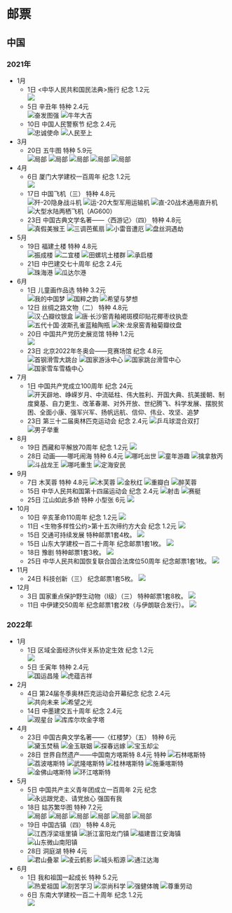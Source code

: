 #  邮票
## 中国
### 2021年
+ 1月
    + 1日 <中华人民共和国民法典>施行 纪念 1.2元  
    ![](2021/2021-2-225x300.jpg)
    + 5日 辛丑年 特种 2.4元  
    ![奋发图强](2021/2021-1-1-148x150.jpg)
    ![牛年大吉](2021/2021-1-2-150x150.jpg)
    + 10日 中国人民警察节 纪念 2.4元  
    ![忠诚使命](2021/2021-3-1-300x225.jpg)
    ![人民至上](2021/2021-3-2-300x224.jpg)
+ 3月
    + 20日 五牛图 特种 5.9元  
    ![局部](2021/2021-4-1-150x133.jpg)
    ![局部](2021/2021-4-2-150x120.jpg)
    ![局部](2021/2021-4-3-105x150.jpg)
    ![局部](2021/2021-4-4-147x150.jpg)
    ![局部](2021/2021-4-5-150x143.jpg)
+ 4月
    + 6日 厦门大学建校一百周年 纪念 1.2元  
    ![](2021/2021-5-296x300.jpg)
    + 17日 中国飞机（三） 特种 4.8元  
    ![歼-20隐身战斗机](2021/2021-6-1-150x91.jpg)
    ![运-20大型军用运输机](2021/2021-6-2-150x91.jpg)
    ![直-20战术通用直升机](2021/2021-6-3-150x91.jpg)
    ![大型水陆两栖飞机（AG600）](2021/2021-6-4-150x92.jpg)
    + 23日 中国古典文学名著——〈西游记〉（四） 特种 4.8元  
    ![真假美猴王](2021/2021-7-1-114x150.jpg)
    ![三调芭蕉扇](2021/2021-7-1-114x150.jpg)
    ![小雷音遭厄](2021/2021-7-1-114x150.jpg)
    ![盘丝洞遇劫](2021/2021-7-1-114x150.jpg)
+ 5月
    + 19日 福建土楼 特种 4.8元  
    ![振成楼](2021/2021-8-1-150x90.jpg)
    ![二宜楼](2021/2021-8-2-150x90.jpg)
    ![田螺坑土楼群](2021/2021-8-3-150x90.jpg)
    ![承启楼](2021/2021-8-4-150x90.jpg)
    + 21日 中巴建交七十周年 纪念 2.4元  
    ![珠海港](2021/2021-9-1-150x119.jpg)
    ![瓜达尔港](2021/2021-9-2-150x120.jpg)
+ 6月
    + 1日 儿童画作品选 特种 3.2元  
    ![我的中国梦](2021/2010-10-1-113x150.jpg)
    ![国粹之韵](2021/2010-10-2-114x150.jpg)
    ![希望与梦想](2021/2010-10-3-113x150.jpg)
    + 12日 丝绸之路文物（二） 特种 4.8元  
    ![汉·凸瓣纹银盒](2021/2021-11-1-113x150.jpg)
    ![唐·长沙窑青釉褐斑模印贴花椰枣纹执壶](2021/2021-11-2-113x150.jpg)
    ![五代十国·波斯孔雀蓝釉陶瓶](2021/2021-11-3-113x150.jpg)
    ![宋·龙泉窑青釉菊瓣纹盘](2021/2021-11-4-113x150.jpg)
    + 20日 中国共产党历史展览馆 特种 1.2元  
    ![](2021/2021-13-150x113.jpg)
    + 23日 北京2022年冬奥会——竞赛场馆 纪念 4.8元  
    ![首钢滑雪大跳台](2021/2021-12-1-150x90.jpg)
    ![国家游泳中心](2021/2021-12-2-150x90.jpg)
    ![国家跳台滑雪中心](2021/2021-12-3-150x91.jpg)
    ![国家雪车雪橇中心](2021/2021-12-4-150x90.jpg)
+ 7月
    + 1日 中国共产党成立100周年 纪念 24元
    ![开天辟地、峥嵘岁月、中流砥柱、伟大胜利、开国大典、抗美援朝、制度奠基、自力更生、改革春潮、对外开放、世纪腾飞、科学发展、摆脱贫困、全面小康、强军兴军、扬帆远航、信仰、伟业、攻坚、追梦](2021/2021-16-277x300.jpg)
    + 23日 第三十二届奥林匹克运动会 纪念 2.4元
    ![乒乓球混合双打](2021/2021-14-1-150x112.jpg)
    ![男子举重](2021/2021-14-2-150x113.jpg)
+ 8月
    + 19日 西藏和平解放70周年 纪念 1.2元
    ![](2021/2021-15-300x222.jpg)
    + 28日 动画——哪吒闹海 特种 6.4元
    ![哪吒出世](2021/2021-17-1-150x90.jpg)
    ![童年游趣](2021/2021-17-2-150x90.jpg)
    ![擒拿敖丙](2021/2021-17-3-150x90.jpg)
    ![斗战龙王](2021/2021-17-4-150x90.jpg)
    ![哪吒重生](2021/2021-17-5-150x91.jpg)
    ![定海安民](2021/2021-17-6-150x91.jpg)
+ 9月
    + 7日 木芙蓉 特种 4.8元
    ![木芙蓉](2021/2021-18-1-150x113.jpg)
    ![金秋红](2021/2021-18-2-150x113.jpg)
    ![重瓣白](2021/2021-18-3-150x113.jpg)
    ![醉芙蓉](2021/2021-18-4-150x113.jpg)
    + 15日 中华人民共和国第十四届运动会 纪念 2.4元
    ![射击](2021/2021-19-1-150x62.jpg)
    ![赛艇](2021/2021-19-2-150x62.jpg)
    + 25日 江山如此多娇 特种 小型张 6元
    ![](2021/2021-20T-300x203.jpg)
+ 10月
    + 10日 辛亥革命110周年 纪念 1.2元
    ![](2021/2021-25-300x229.jpg)
    + 11日 <生物多样性公约>第十五次缔约方大会 纪念 1.2元
    ![](2021/2021-23-112x150.jpg)
    + 15日 交通可持续发展 特种邮票1套4枚。
    ![](2021)
    + 15日 山东大学建校一百二十周年 纪念邮票1套1枚。
    ![](2021)
    + 18日 豫剧 特种邮票1套3枚。
    ![](2021)
    + 25日 中华人民共和国恢复联合国合法席位50周年 纪念邮票1套1枚。
    ![](2021)
+ 11月
    + 24日 科技创新（三） 纪念邮票1套5枚。
    ![](2021)
+ 12月
    + 3日 国家重点保护野生动物（I级）（三） 特种邮票1套8枚。
    ![](2021)
    + 11日 中伊建交50周年 纪念邮票1套2枚（与伊朗联合发行）。
    ![](2021)
### 2022年
+ 1月
    + 1日 区域全面经济伙伴关系协定生效 纪念 1.2元  
    ![](2022/2022-2-150x90.jpg)
    + 5日 壬寅年 特种 2.4元  
    ![国运昌隆](2022/2022-1-1-150x150.jpg)
    ![虎蕴吉祥](2022/2022-1-2-150x150.jpg)
+ 2月
    + 4日 第24届冬季奥林匹克运动会开幕纪念 纪念 2.4元  
    ![共向未来](2022/2022-4-1-150x89.jpg)
    ![希望之光](2022/2022-4-2-150x90.jpg)
    + 14日 中墨建交五十周年 纪念 2.4元  
    ![观星台](2022/2022-5-1-150x113.jpg)
    ![库库尔坎金字塔](2022/2022-5-2-150x111.jpg)
+ 4月
    + 23日 中国古典文学名著——〈红楼梦〉（五） 特种 6元  
    ![黛玉焚稿](2022/2022-3-1-111x150.jpeg)
    ![金玉联姻](2022/2022-3-2-111x150.jpeg)
    ![探春远嫁](2022/2022-3-3-111x150.jpeg)
    ![宝玉却尘](2022/2022-3-4-111x150.jpeg)
    + 28日 世界自然遗产——中国南方喀斯特 8.4元  特种 
    ![石林喀斯特](2022/2022-6-1-150x90.jpg)
    ![荔波喀斯特](2022/2022-6-2-150x90.jpg)
    ![武隆喀斯特](2022/2022-6-3-150x90.jpg)
    ![桂林喀斯特](2022/2022-6-4-150x90.jpg)
    ![施秉喀斯特](2022/2022-6-5-150x90.jpg)
    ![金佛山喀斯特](2022/2022-6-6-150x90.jpg)
    ![环江喀斯特](2022/2022-6-7-150x90.jpg)
+ 5月
    + 5日 中国共产主义青年团成立一百周年 2元 纪念 
    ![永远跟党走、请党放心 强国有我](2022/2022-7-300x117.jpg)
    + 18日 姑苏繁华图 特种 7.2元  
    ![局部](2022/2022-8-1-150x57.jpg)
    ![局部](2022/2022-8-2-150x57.jpg)
    ![局部](2022/2022-8-3-150x57.jpg)
    ![局部](2022/2022-8-4-150x57.jpg)
    ![局部](2022/2022-8-5-150x57.jpg)
    ![局部](2022/2022-8-6-150x57.jpg)
    + 19日 中国古镇（四） 特种  4.8元  
    ![江西浮梁瑶里镇](2022/2022-9-1-150x90.jpg)
    ![浙江富阳龙门镇](2022/2022-9-2-150x90.jpg)
    ![福建晋江安海镇](2022/2022-9-3-150x90.jpg)
    ![山东微山南阳镇](2022/2022-9-4-150x90.jpg)
    + 28日 洞庭湖 特种 4元  
    ![君山叠翠](2022/2022-10-1-150x91.jpg)
    ![凌云鹤影](2022/2022-10-2-150x91.jpg)
    ![城头稻源](2022/2022-10-3-150x91.jpg)
    ![通江达海](2022/2022-10-4-150x91.jpg)
+ 6月
    + 1日 我和祖国一起成长 特种 5.2元  
    ![热爱祖国](2022/2022-11-1-150x113.jpg)
    ![刻苦学习](2022/2022-11-2-150x114.jpg)
    ![崇尚科学](2022/2022-11-3-150x113.jpg)
    ![强健体魄](2022/2022-11-4-150x113.jpg)
    ![尊重劳动](2022/2022-11-5-150x113.jpg)
    + 6日 东南大学建校一百二十周年 纪念 1.2元  
    ![](2022/2022-12-300x199.jpeg)

